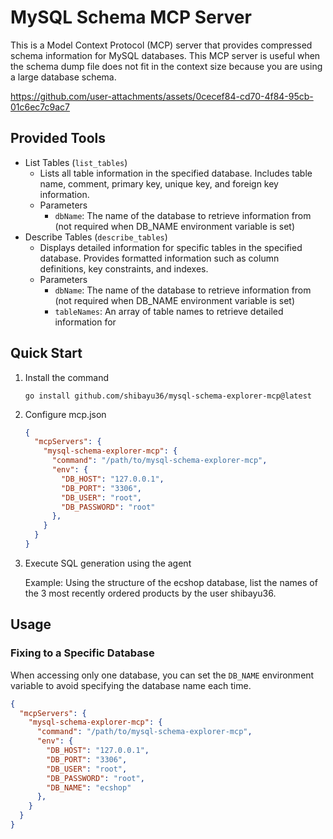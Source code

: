 # MySQL Schema MCP Server

This is a Model Context Protocol (MCP) server that provides compressed schema information for MySQL databases.
This MCP server is useful when the schema dump file does not fit in the context size because you are using a large database schema.

https://github.com/user-attachments/assets/0cecef84-cd70-4f84-95cb-01c6ec7c9ac7

## Provided Tools

- List Tables (`list_tables`)
  - Lists all table information in the specified database. Includes table name, comment, primary key, unique key, and foreign key information.
  - Parameters
    - `dbName`: The name of the database to retrieve information from (not required when DB_NAME environment variable is set)
- Describe Tables (`describe_tables`)
  - Displays detailed information for specific tables in the specified database. Provides formatted information such as column definitions, key constraints, and indexes.
  - Parameters
    - `dbName`: The name of the database to retrieve information from (not required when DB_NAME environment variable is set)
    - `tableNames`: An array of table names to retrieve detailed information for

## Quick Start
1. Install the command

    ```
    go install github.com/shibayu36/mysql-schema-explorer-mcp@latest
    ```

2. Configure mcp.json

    ```json
    {
      "mcpServers": {
        "mysql-schema-explorer-mcp": {
          "command": "/path/to/mysql-schema-explorer-mcp",
          "env": {
            "DB_HOST": "127.0.0.1",
            "DB_PORT": "3306",
            "DB_USER": "root",
            "DB_PASSWORD": "root"
          },
        }
      }
    }
    ```

3. Execute SQL generation using the agent

    Example: Using the structure of the ecshop database, list the names of the 3 most recently ordered products by the user shibayu36.

## Usage

### Fixing to a Specific Database

When accessing only one database, you can set the `DB_NAME` environment variable to avoid specifying the database name each time.

```json
{
  "mcpServers": {
    "mysql-schema-explorer-mcp": {
      "command": "/path/to/mysql-schema-explorer-mcp",
      "env": {
        "DB_HOST": "127.0.0.1",
        "DB_PORT": "3306",
        "DB_USER": "root",
        "DB_PASSWORD": "root",
        "DB_NAME": "ecshop"
      },
    }
  }
}
```
